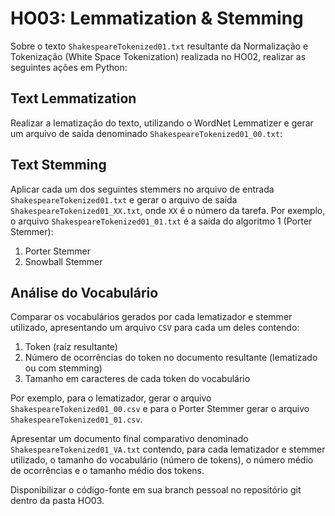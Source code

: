 # HO03: Lemmatization & Stemming
Sobre o texto `ShakespeareTokenized01.txt` resultante da Normalização e Tokenização (White Space Tokenization) realizada no HO02, realizar as seguintes ações em Python:

## Text Lemmatization
Realizar a lematização do texto, utilizando o WordNet Lemmatizer e gerar um arquivo de saída denominado `ShakespeareTokenized01_00.txt`:

## Text Stemming
Aplicar cada um dos seguintes stemmers no arquivo de entrada `ShakespeareTokenized01.txt` e gerar o arquivo de saída `ShakespeareTokenized01_XX.txt`, onde `XX` é o número da tarefa. Por exemplo, o arquivo `ShakespeareTokenized01_01.txt` é a saída do algoritmo 1 (Porter Stemmer):

1. Porter Stemmer
2. Snowball Stemmer

## Análise do Vocabulário
Comparar os vocabulários gerados por cada lematizador e stemmer utilizado, apresentando um arquivo `CSV` para cada um deles contendo:

1. Token (raíz resultante)
2. Número de ocorrências do token no documento resultante (lematizado ou com stemming)
3. Tamanho em caracteres de cada token do vocabulário

Por exemplo, para o lematizador, gerar o arquivo `ShakespeareTokenized01_00.csv` e para o Porter Stemmer gerar o arquivo `ShakespeareTokenized01_01.csv`.

Apresentar um documento final comparativo denominado `ShakespeareTokenized01_VA.txt` contendo, para cada lematizador e stemmer utilizado, o tamanho do vocabulário (número de tokens), o número médio de ocorrências e o tamanho médio dos tokens.

Disponibilizar o código-fonte em sua branch pessoal no repositório git dentro da pasta HO03.
